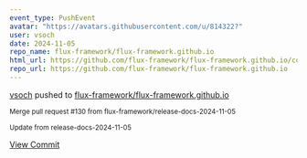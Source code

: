 ```yaml
---
event_type: PushEvent
avatar: "https://avatars.githubusercontent.com/u/814322?"
user: vsoch
date: 2024-11-05
repo_name: flux-framework/flux-framework.github.io
html_url: https://github.com/flux-framework/flux-framework.github.io/commit/a2dea9dbb69b98056d28a4866773f07ccfbf3d41
repo_url: https://github.com/flux-framework/flux-framework.github.io
---
```


<a href='https://github.com/vsoch' target='_blank'>vsoch</a> pushed to <a href='https://github.com/flux-framework/flux-framework.github.io' target='_blank'>flux-framework/flux-framework.github.io</a>

<small>Merge pull request #130 from flux-framework/release-docs-2024-11-05

Update from release-docs-2024-11-05</small>

<a href='https://github.com/flux-framework/flux-framework.github.io/commit/a2dea9dbb69b98056d28a4866773f07ccfbf3d41' target='_blank'>View Commit</a>